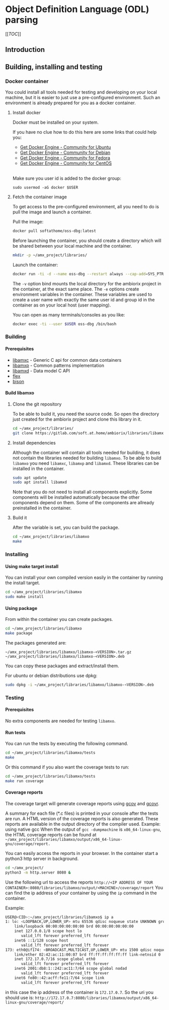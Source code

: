 # Object Definition Language (ODL) parsing

[[_TOC_]]

## Introduction

## Building, installing and testing

### Docker container

You could install all tools needed for testing and developing on your local machine, but it is easier to just use a pre-configured environment. Such an environment is already prepared for you as a docker container.

1. Install docker

    Docker must be installed on your system.

    If you have no clue how to do this here are some links that could help you:

    - [Get Docker Engine - Community for Ubuntu](https://docs.docker.com/install/linux/docker-ce/ubuntu/)
    - [Get Docker Engine - Community for Debian](https://docs.docker.com/install/linux/docker-ce/debian/)
    - [Get Docker Engine - Community for Fedora](https://docs.docker.com/install/linux/docker-ce/fedora/)
    - [Get Docker Engine - Community for CentOS](https://docs.docker.com/install/linux/docker-ce/centos/)  <br /><br />
    
    Make sure you user id is added to the docker group:

    ```
    sudo usermod -aG docker $USER
    ```

1. Fetch the container image

    To get access to the pre-configured environment, all you need to do is pull the image and launch a container.

    Pull the image:

    ```bash
    docker pull softathome/oss-dbg:latest
    ```

    Before launching the container, you should create a directory which will be shared between your local machine and the container.

    ```bash
    mkdir -p ~/amx_project/libraries/
    ```

    Launch the container:

    ```bash
    docker run -ti -d --name oss-dbg --restart always --cap-add=SYS_PTRACE --sysctl net.ipv6.conf.all.disable_ipv6=1 -e "USER=$USER" -e "UID=$(id -u)" -e "GID=$(id -g)" -v ~/amx_project/:/home/$USER/amx_project/ softathome/oss-dbg:latest
    ```

    The `-v` option bind mounts the local directory for the ambiorix project in the container, at the exact same place.
    The `-e` options create environment variables in the container. These variables are used to create a user name with exactly the same user id and group id in the container as on your local host (user mapping).

    You can open as many terminals/consoles as you like:

    ```bash
    docker exec -ti --user $USER oss-dbg /bin/bash
    ```

### Building

#### Prerequisites

- [libamxc](https://gitlab.com/soft.at.home/ambiorix/libraries/libamxc) - Generic C api for common data containers
- [libamxp](https://gitlab.com/soft.at.home/ambiorix/libraries/libamxp) - Common patterns implementation
- [libamxd](https://gitlab.com/soft.at.home/ambiorix/libraries/libamxd) - Data model C API
- [flex](https://packages.debian.org/buster/flex)
- [bison](https://packages.debian.org/buster/bison)

#### Build libamxo

1. Clone the git repository

    To be able to build it, you need the source code. So open the directory just created for the ambiorix project and clone this library in it.

    ```bash
    cd ~/amx_project/libraries/
    git clone https://gitlab.com/soft.at.home/ambiorix/libraries/libamxo.git
    ``` 

1. Install dependencies

    Although the container will contain all tools needed for building, it does not contain the libraries needed for building `libamxo`. To be able to build `libamxo` you need `libamxc`, `libamxp` and `libamxd`. These libraries can be installed in the container.

    ```bash
    sudo apt update
    sudo apt install libamxd
    ```

    Note that you do not need to install all components explicitly. Some components will be installed automatically because the other components depend on them. Some of the components are allready preinstalled in the container.

1. Build it

    After the variable is set, you can build the package.

    ```bash
    cd ~/amx_project/libraries/libamxo
    make
    ```

### Installing

#### Using make target install

You can install your own compiled version easily in the container by running the install target.

```bash
cd ~/amx_project/libraries/libamxo
sudo make install
```

#### Using package

From within the container you can create packages.

```bash
cd ~/amx_project/libraries/libamxo
make package
```

The packages generated are:

```
~/amx_project/libraries/libamxo/libamxo-<VERSION>.tar.gz
~/amx_project/libraries/libamxo/libamxo-<VERSION>.deb
```

You can copy these packages and extract/install them.

For ubuntu or debian distributions use dpkg:

```bash
sudo dpkg -i ~/amx_project/libraries/libamxo/libamxo-<VERSION>.deb
```

### Testing

#### Prerequisites

No extra components are needed for testing `libamxo`.

#### Run tests

You can run the tests by executing the following command.

```bash
cd ~/amx_project/libraries/libamxo/tests
make
```

Or this command if you also want the coverage tests to run:

```bash
cd ~/amx_project/libraries/libamxo/tests
make run coverage
```

#### Coverage reports

The coverage target will generate coverage reports using [gcov](https://gcc.gnu.org/onlinedocs/gcc/Gcov.html) and [gcovr](https://gcovr.com/en/stable/guide.html).

A summary for each file (*.c files) is printed in your console after the tests are run.
A HTML version of the coverage reports is also generated. These reports are available in the output directory of the compiler used.
Example: using native gcc
When the output of `gcc -dumpmachine` is `x86_64-linux-gnu`, the HTML coverage reports can be found at `~/amx_project/libraries/libamxo/output/x86_64-linux-gnu/coverage/report.`

You can easily access the reports in your browser.
In the container start a python3 http server in background.

```bash
cd ~/amx_project/
python3 -m http.server 8080 &
```

Use the following url to access the reports `http://<IP ADDRESS OF YOUR CONTAINER>:8080/libraries/libamxo/output/<MACHINE>/coverage/report`
You can find the ip address of your container by using the `ip` command in the container.

Example:

```bash
USER@<CID>:~/amx_project/libraries/libamxo$ ip a
1: lo: <LOOPBACK,UP,LOWER_UP> mtu 65536 qdisc noqueue state UNKNOWN group default qlen 1
    link/loopback 00:00:00:00:00:00 brd 00:00:00:00:00:00
    inet 127.0.0.1/8 scope host lo
       valid_lft forever preferred_lft forever
    inet6 ::1/128 scope host 
       valid_lft forever preferred_lft forever
173: eth0@if174: <BROADCAST,MULTICAST,UP,LOWER_UP> mtu 1500 qdisc noqueue state UP group default 
    link/ether 02:42:ac:11:00:07 brd ff:ff:ff:ff:ff:ff link-netnsid 0
    inet 172.17.0.7/16 scope global eth0
       valid_lft forever preferred_lft forever
    inet6 2001:db8:1::242:ac11:7/64 scope global nodad 
       valid_lft forever preferred_lft forever
    inet6 fe80::42:acff:fe11:7/64 scope link 
       valid_lft forever preferred_lft forever
```

in this case the ip address of the container is `172.17.0.7`.
So the uri you should use is: `http://172.17.0.7:8080/libraries/libamxo/output/x86_64-linux-gnu/coverage/report/`
